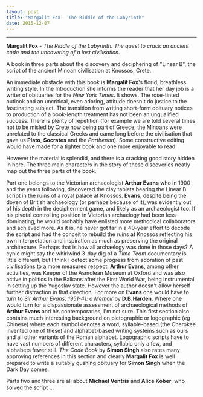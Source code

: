 ```yaml
---
layout: post
title: "Margalit Fox - The Riddle of the Labyrinth"
date: 2015-12-07
---
```



***
<b>Margalit Fox</b> - _The Riddle of the Labyrinth. The quest to crack an ancient code and the uncovering of a lost civilisation._

A book in three parts about the discovery and deciphering of "Linear B", the script of the ancient Minoan civilisation at Knossos, Crete.

An immediate obstacle with this book is **Margalit Fox**'s florid, breathless writing style. In the Introduction she informs the reader that her day job is a writer of obituaries for the _New York Times_. It shows.  The rose-tinted outlook and an uncritical, even adoring, attitude doesn't do justice to the fascinating subject. The transition from writing short-form obituary notices to production of a book-length treatment has not been an unqualified success.  There is plenty of repetition (for example we are told several times not to be misled by Crete now being part of Greece; the Minoans were unrelated to the classical Greeks and came long before the civilisation that gave us **Plato**, **Socrates** and the _Parthenon_).  Some constructive editing would have made for a tighter book and one more enjoyable to read.

However the material is splendid, and there is a cracking good story hidden in here.  The three main characters in the story of these discoveries neatly map out the three parts of the book.

Part one belongs to the Victorian archaeologist **Arthur Evans** who in 1900 and the years following, discovered the clay tablets bearing the Linear B script in the ruins of a royal palace at Knossos.  **Evans**, despite being the doyen of British archaeology (or perhaps because of it), was evidently out of his depth in the decipherment game, and likely as an archaeologist too.  If his pivotal controlling position in Victorian archaelogy had been less dominating, he would probably have enlisted more methodical collaborators and achieved more.  As it is, he never got far in a 40-year effort to decode the script and had the conceit to rebuild the ruins at Knossos reflecting his own interpretation and inspiration as much as preserving the original architecture.  Perhaps that is how all archaelogy was done in those days?  A cynic might say the whirlwind 3-day dig of a _Time Team_ documentary is little different, but I think I detect some progress from adoration of past civilisations to a more measured respect.  **Arthur Evans**, among other activities, was Keeper of the Asmolean Museum at Oxford and was also active in politics in the Balkans after the First World War, being instrumental in setting up the Yugoslav state.  However the author doesn't allow herself further distraction in that direction.  For more on **Evans** one would have to turn to _Sir Arthur Evans, 1951-41: a Memoir_ by **D.B.Harden**.  Where one would turn for a dispassionate assessment of archaeological methods of **Arthur Evans** and his contemporaries, I'm not sure.  This first section also contains much interesting background on pictographic or logographic (_eg_ Chinese) where each symbol denotes a word, syllable-based (the Cherokee invented one of these) and alphabet-based writing systems such as ours and all other variants of the Roman alphabet.  Logographic scripts have to have vast numbers of different characters, syllabic only a few, and alphabets fewer still.  _The Code Book_ by **Simon Singh** also rates many approving references in this section and clearly **Margalit Fox** is well prepared to write a suitably gushing obituary for **Simon Singh** when the Dark Day comes.

Parts two and three are all about **Michael Ventris** and **Alice Kober**, who solved the script ...  
